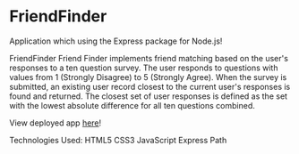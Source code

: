 # FriendFinder
Application which using the Express package for Node.js!



FriendFinder
Friend Finder implements friend matching based on the user's responses to a ten question survey. The user responds to questions with values from 1 (Strongly Disagree) to 5 (Strongly Agree). When the survey is submitted, an existing user record closest to the current user's responses is found and returned. The closest set of user responses is defined as the set with the lowest absolute difference for all ten questions combined.

View deployed app [here]( https://calm-earth-19108.herokuapp.com/)!

Technologies Used:
HTML5
CSS3
JavaScript
Express
Path
